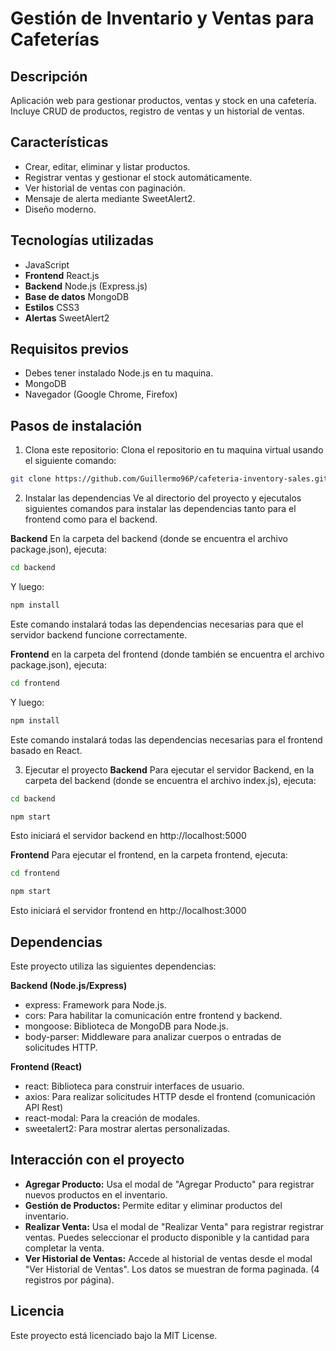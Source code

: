 # Gestión de Inventario y Ventas para Cafeterías

## Descripción
Aplicación web para gestionar productos, ventas y stock en una cafetería.
Incluye CRUD de productos, registro de ventas y un historial de ventas.

## Características
- Crear, editar, eliminar y listar productos.
- Registrar ventas y gestionar el stock automáticamente.
- Ver historial de ventas con paginación.
- Mensaje de alerta mediante SweetAlert2.
- Diseño moderno.

## Tecnologías utilizadas
- JavaScript
- **Frontend** React.js
- **Backend** Node.js (Express.js)
- **Base de datos** MongoDB
- **Estilos** CSS3
- **Alertas** SweetAlert2

## Requisitos previos
- Debes tener instalado Node.js en tu maquina. 
- MongoDB
- Navegador (Google Chrome, Firefox)

## Pasos de instalación
1. Clona este repositorio:
Clona el repositorio en tu maquina virtual usando el siguiente comando:

```bash
git clone https://github.com/Guillermo96P/cafeteria-inventory-sales.git
```
2. Instalar las dependencias
Ve al directorio del proyecto y ejecutalos siguientes comandos para instalar las dependencias tanto para el frontend como para el backend.

**Backend**
En la carpeta del backend (donde se encuentra el archivo package.json), ejecuta:
```bash
cd backend
```
Y luego: 
```bash
npm install
```
Este comando instalará todas las dependencias necesarias para que el servidor backend funcione correctamente.

**Frontend**
en la carpeta del frontend (donde también se encuentra el archivo package.json), ejecuta:
```bash
cd frontend
```
Y luego:
```bash
npm install
```
Este comando instalará todas las dependencias necesarias para el frontend basado en React.

3. Ejecutar el proyecto
**Backend**
Para ejecutar el servidor Backend, en la carpeta del backend (donde se encuentra el archivo index.js), ejecuta:
```bash
cd backend
```
```bash
npm start
```
Esto iniciará el servidor backend en http://localhost:5000

**Frontend**
Para ejecutar el frontend, en la carpeta frontend, ejecuta:
```bash
cd frontend
```
```bash
npm start
```
Esto iniciará el servidor frontend en http://localhost:3000

## Dependencias
Este proyecto utiliza las siguientes dependencias:

**Backend (Node.js/Express)**
- express: Framework para Node.js.
- cors: Para habilitar la comunicación entre frontend y backend.
- mongoose: Biblioteca de MongoDB para Node.js.
- body-parser: Middleware para analizar cuerpos o entradas de solicitudes HTTP.

**Frontend (React)**
- react: Biblioteca para construir interfaces de usuario.
- axios: Para realizar solicitudes HTTP desde el frontend (comunicación API Rest)
- react-modal: Para la creación de modales.
- sweetalert2: Para mostrar alertas personalizadas.

## Interacción con el proyecto
- **Agregar Producto:** Usa el modal de "Agregar Producto" para registrar nuevos productos en el inventario.
- **Gestión de Productos:** Permite editar y eliminar productos del inventario.
- **Realizar Venta:** Usa el modal de "Realizar Venta" para registrar registrar ventas. Puedes seleccionar el producto disponible y la cantidad para completar la venta.
- **Ver Historial de Ventas:** Accede al historial de ventas desde el modal "Ver Historial de Ventas". Los datos se muestran de forma paginada. (4 registros por página).

## Licencia
Este proyecto está licenciado bajo la MIT License.